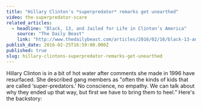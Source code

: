 ```yaml
---
title: "Hillary Clinton's *superpredator* remarks get unearthed"
video: the-superpredator-scare
related_articles:
  - headline: "Black, 13, and Jailed for Life in Clinton’s America"
    source: "The Daily Beast"
    link: "http://www.thedailybeast.com/articles/2016/02/16/black-13-and-jailed-for-life-in-clinton-s-america.html?via=desktop&source=twitter"
publish_date: 2016-02-25T16:59:00.000Z
published: true
slug: hillary-clintons-superpredator-remarks-get-unearthed
---
```

Hillary Clinton is in a bit of hot water after comments she made in 1996 have resurfaced. She described gang members as "often the kinds of kids that are called ‘super-predators.’ No conscience, no empathy. We can talk about why they ended up that way, but first we have to bring them to heel.” Here's the backstory:

